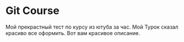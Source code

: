 # Git Course
Мой прекрастный тест по курсу из ютуба за час. Мой Турок сказал красиво все оформить. Вот вам красивое описание.